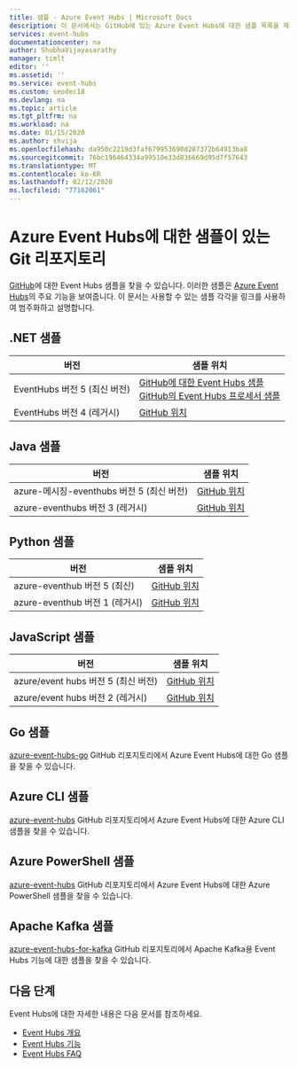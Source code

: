 ```yaml
---
title: 샘플 - Azure Event Hubs | Microsoft Docs
description: 이 문서에서는 GitHub에 있는 Azure Event Hubs에 대한 샘플 목록을 제공합니다.
services: event-hubs
documentationcenter: na
author: ShubhaVijayasarathy
manager: timlt
editor: ''
ms.assetid: ''
ms.service: event-hubs
ms.custom: seodec18
ms.devlang: na
ms.topic: article
ms.tgt_pltfrm: na
ms.workload: na
ms.date: 01/15/2020
ms.author: shvija
ms.openlocfilehash: da950c2219d3faf679953690d207372b64913ba8
ms.sourcegitcommit: 76bc196464334a99510e33d836669d95d7f57643
ms.translationtype: MT
ms.contentlocale: ko-KR
ms.lasthandoff: 02/12/2020
ms.locfileid: "77162061"
---
```

# <a name="git-repositories-with-samples-for-azure-event-hubs"></a>Azure Event Hubs에 대한 샘플이 있는 Git 리포지토리 
[GitHub](https://github.com/Azure/azure-event-hubs/tree/master/samples)에 대한 Event Hubs 샘플을 찾을 수 있습니다. 이러한 샘플은 [Azure Event Hubs](/azure/event-hubs/)의 주요 기능을 보여줍니다. 이 문서는 사용할 수 있는 샘플 각각을 링크를 사용하여 범주화하고 설명합니다.

## <a name="net-samples"></a>.NET 샘플

| 버전 | 샘플 위치 |
| ------- | ---------------- | 
| EventHubs 버전 5 (최신 버전) | [GitHub에 대한 Event Hubs 샘플](https://github.com/Azure/azure-sdk-for-net/tree/master/sdk/eventhub/Azure.Messaging.EventHubs/samples)<br/>[GitHub의 Event Hubs 프로세서 샘플](https://github.com/Azure/azure-sdk-for-net/tree/master/sdk/eventhub/Azure.Messaging.EventHubs.Processor/samples) | 
| EventHubs 버전 4 (레거시) | [GitHub 위치](https://github.com/Azure/azure-event-hubs/tree/master/samples/DotNet/) |

## <a name="java-samples"></a>Java 샘플

| 버전 | 샘플 위치 |
| ------- | ---------------- | 
| azure-메시징-eventhubs 버전 5 (최신 버전) | [GitHub 위치](https://github.com/Azure/azure-sdk-for-java/tree/master/sdk/eventhubs/azure-messaging-eventhubs/src/samples/java/com/azure/messaging/eventhubs) | 
| azure-eventhubs 버전 3 (레거시) | [GitHub 위치](https://github.com/Azure/azure-event-hubs/tree/master/samples/Java/) |

## <a name="python-samples"></a>Python 샘플

| 버전 | 샘플 위치 |
| ------- | ---------------- | 
| azure-eventhub 버전 5 (최신) | [GitHub 위치](https://github.com/Azure/azure-sdk-for-python/tree/master/sdk/eventhub/azure-eventhub/samples) | 
| azure-eventhub 버전 1 (레거시) | [GitHub 위치](https://github.com/Azure/azure-sdk-for-python/tree/release/eventhub-v1/sdk/eventhub/azure-eventhubs/examples) |

## <a name="javascript-samples"></a>JavaScript 샘플

| 버전 | 샘플 위치 |
| ------- | ---------------- | 
| azure/event hubs 버전 5 (최신 버전) | [GitHub 위치](https://github.com/Azure/azure-sdk-for-js/tree/master/sdk/eventhub/event-hubs/samples) | 
| azure/event hubs 버전 2 (레거시) | [GitHub 위치](https://github.com/Azure/azure-sdk-for-js/tree/%40azure/event-hubs_2.1.0/sdk/eventhub/event-hubs/samples) |


## <a name="go-samples"></a>Go 샘플
[azure-event-hubs-go](https://github.com/Azure/azure-event-hubs-go/tree/master/_examples) GitHub 리포지토리에서 Azure Event Hubs에 대한 Go 샘플을 찾을 수 있습니다.

## <a name="azure-cli-samples"></a>Azure CLI 샘플
[azure-event-hubs](https://github.com/Azure/azure-event-hubs/tree/master/samples/Management/CLI) GitHub 리포지토리에서 Azure Event Hubs에 대한 Azure CLI 샘플을 찾을 수 있습니다.

## <a name="azure-powershell-samples"></a>Azure PowerShell 샘플
[azure-event-hubs](https://github.com/Azure/azure-event-hubs/tree/master/samples/Management/PowerShell) GitHub 리포지토리에서 Azure Event Hubs에 대한 Azure PowerShell 샘플을 찾을 수 있습니다.
 
## <a name="apache-kafka-samples"></a>Apache Kafka 샘플
[azure-event-hubs-for-kafka](https://github.com/Azure/azure-event-hubs-for-kafka) GitHub 리포지토리에서 Apache Kafka용 Event Hubs 기능에 대한 샘플을 찾을 수 있습니다.

## <a name="next-steps"></a>다음 단계
Event Hubs에 대한 자세한 내용은 다음 문서를 참조하세요.

- [Event Hubs 개요](event-hubs-what-is-event-hubs.md)
- [Event Hubs 기능](event-hubs-features.md)
- [Event Hubs FAQ](event-hubs-faq.md)